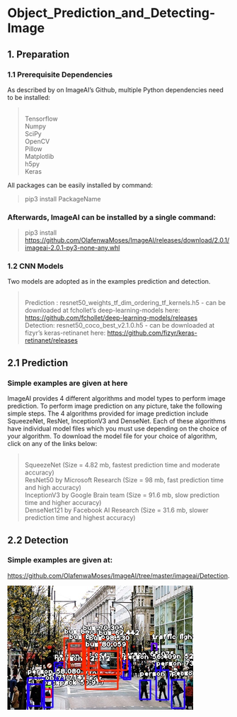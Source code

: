 # Object_Prediction_and_Detecting-Image
 
## 1. Preparation
### 1.1 Prerequisite Dependencies
As described by on ImageAI’s Github, multiple Python dependencies need to be installed:

><br/>Tensorflow 
><br/>Numpy 
><br/>SciPy 
><br/>OpenCV 
><br/>Pillow 
><br/>Matplotlib 
><br/>h5py 
><br/>Keras


All packages can be easily installed by command:

>pip3 install PackageName


### Afterwards, ImageAI can be installed by a single command:

>pip3 install https://github.com/OlafenwaMoses/ImageAI/releases/download/2.0.1/imageai-2.0.1-py3-none-any.whl

### 1.2 CNN Models

Two models are adopted as in the examples prediction and detection.


><br/>Prediction : resnet50_weights_tf_dim_ordering_tf_kernels.h5 - can be downloaded at fchollet’s deep-learning-models here: https://github.com/fchollet/deep-learning-models/releases 
><br/>Detection: resnet50_coco_best_v2.1.0.h5 - can be downloaded at fizyr’s keras-retinanet here: https://github.com/fizyr/keras-retinanet/releases

## 2.1 Prediction
### Simple examples are given at here

ImageAI provides 4 different algorithms and model types to perform image prediction. To perform image prediction on any picture, take the following simple steps. The 4 algorithms provided for image prediction include SqueezeNet, ResNet, InceptionV3 and DenseNet. Each of these algorithms have individual model files which you must use depending on the choice of your algorithm. To download the model file for your choice of algorithm, click on any of the links below:

><br/>SqueezeNet (Size = 4.82 mb, fastest prediction time and moderate accuracy)
><br/>ResNet50 by Microsoft Research (Size = 98 mb, fast prediction time and high accuracy)
><br/>InceptionV3 by Google Brain team (Size = 91.6 mb, slow prediction time and higher accuracy)
><br/>DenseNet121 by Facebook AI Research (Size = 31.6 mb, slower prediction time and highest accuracy)

## 2.2 Detection
### Simple examples are given at:

https://github.com/OlafenwaMoses/ImageAI/tree/master/imageai/Detection.

![](image/3037726_Oxford_Street.jpg_output.jpg?raw=true)
